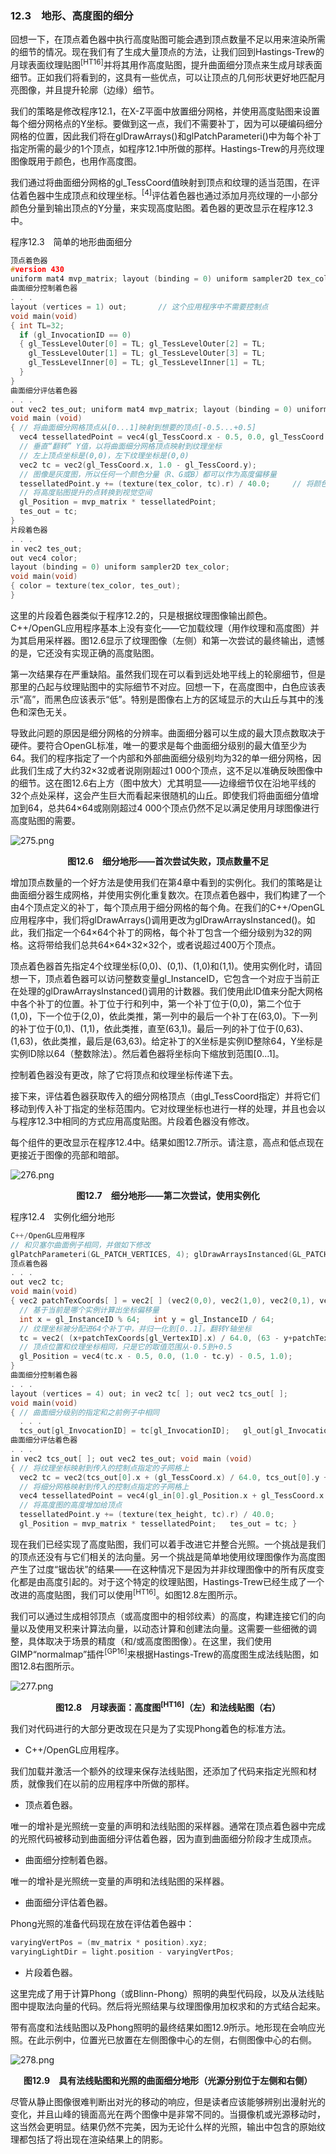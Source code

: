 ### 12.3　地形、高度图的细分

回想一下，在顶点着色器中执行高度贴图可能会遇到顶点数量不足以用来渲染所需的细节的情况。现在我们有了生成大量顶点的方法，让我们回到Hastings-Trew的月球表面纹理贴图<sup class="my_markdown">[HT16]</sup>并将其用作高度贴图，提升曲面细分顶点来生成月球表面细节。正如我们将看到的，这具有一些优点，可以让顶点的几何形状更好地匹配月亮图像，并且提升轮廓（边缘）细节。

我们的策略是修改程序12.1，在X-Z平面中放置细分网格，并使用高度贴图来设置每个细分网格点的Y坐标。要做到这一点，我们不需要补丁，因为可以硬编码细分网格的位置，因此我们将在glDrawArrays()和glPatchParameteri()中为每个补丁指定所需的最少的1个顶点，如程序12.1中所做的那样。Hastings-Trew的月亮纹理图像既用于颜色，也用作高度图。

我们通过将曲面细分网格的gl_TessCoord值映射到顶点和纹理的适当范围，在评估着色器中生成顶点和纹理坐标。<sup class="my_markdown">[4]</sup>评估着色器也通过添加月亮纹理的一小部分颜色分量到输出顶点的Y分量，来实现高度贴图。着色器的更改显示在程序12.3中。

程序12.3　简单的地形曲面细分

```c
顶点着色器
#version 430
uniform mat4 mvp_matrix; layout (binding = 0) uniform sampler2D tex_color; void main(void) { }
曲面细分控制着色器
. . .
layout (vertices = 1) out;       // 这个应用程序中不需要控制点
void main(void)
{ int TL=32;
  if (gl_InvocationID == 0)
  { gl_TessLevelOuter[0] = TL; gl_TessLevelOuter[2] = TL;
    gl_TessLevelOuter[1] = TL; gl_TessLevelOuter[3] = TL;
    gl_TessLevelInner[0] = TL; gl_TessLevelInner[1] = TL;
  }
}
曲面细分评估着色器
. . .
out vec2 tes_out; uniform mat4 mvp_matrix; layout (binding = 0) uniform sampler2D tex_color;
void main (void)
{ // 将曲面细分网格顶点从[0...1]映射到想要的顶点[-0.5...+0.5]
  vec4 tessellatedPoint = vec4(gl_TessCoord.x - 0.5, 0.0, gl_TessCoord.y - 0.5, 1.0);
  // 垂直“翻转” Y值，以将曲面细分网格顶点映射到纹理坐标
  // 左上顶点坐标是(0,0)，左下纹理坐标是(0,0)
  vec2 tc = vec2(gl_TessCoord.x, 1.0 - gl_TessCoord.y);
  // 图像是灰度图，所以任何一个颜色分量（R、G或B）都可以作为高度偏移量
  tessellatedPoint.y += (texture(tex_color, tc).r) / 40.0;     // 将颜色值等比例缩小应用于Y值
  // 将高度贴图提升的点转换到视觉空间
  gl_Position = mvp_matrix * tessellatedPoint;
  tes_out = tc;
}
片段着色器
. . .
in vec2 tes_out;
out vec4 color;
layout (binding = 0) uniform sampler2D tex_color;
void main(void)
{ color = texture(tex_color, tes_out);
}

```

这里的片段着色器类似于程序12.2的，只是根据纹理图像输出颜色。C++/OpenGL应用程序基本上没有变化——它加载纹理（用作纹理和高度图）并为其启用采样器。图12.6显示了纹理图像（左侧）和第一次尝试的最终输出，遗憾的是，它还没有实现正确的高度贴图。

第一次结果存在严重缺陷。虽然我们现在可以看到远处地平线上的轮廓细节，但是那里的凸起与纹理贴图中的实际细节不对应。回想一下，在高度图中，白色应该表示“高”，而黑色应该表示“低”。特别是图像右上方的区域显示的大山丘与其中的浅色和深色无关。

导致此问题的原因是细分网格的分辨率。曲面细分器可以生成的最大顶点数取决于硬件。要符合OpenGL标准，唯一的要求是每个曲面细分级别的最大值至少为64。我们的程序指定了一个内部和外部曲面细分级别均为32的单一细分网格，因此我们生成了大约32×32或者说刚刚超过1 000个顶点，这不足以准确反映图像中的细节。这在图12.6右上方（图中放大）尤其明显——边缘细节仅在沿地平线的32个点处采样，这会产生巨大而看起来很随机的山丘。即使我们将曲面细分值增加到64，总共64×64或刚刚超过4 000个顶点仍然不足以满足使用月球图像进行高度贴图的需要。

![275.png](../images/275.png)
<center class="my_markdown"><b class="my_markdown">图12.6　细分地形——首次尝试失败，顶点数量不足</b></center>

增加顶点数量的一个好方法是使用我们在第4章中看到的实例化。我们的策略是让曲面细分器生成网格，并使用实例化重复数次。在顶点着色器中，我们构建了一个由4个顶点定义的补丁，每个顶点用于细分网格的每个角。在我们的C++/OpenGL应用程序中，我们将glDrawArrays()调用更改为glDrawArraysInstanced()。如此，我们指定一个64×64个补丁的网格，每个补丁包含一个细分级别为32的网格。这将带给我们总共64×64×32×32个，或者说超过400万个顶点。

顶点着色器首先指定4个纹理坐标(0,0)、(0,1)、(1,0)和(1,1)。使用实例化时，请回想一下，顶点着色器可以访问整数变量gl_InstanceID，它包含一个对应于当前正在处理的glDrawArraysInstanced()调用的计数器。我们使用此ID值来分配大网格中各个补丁的位置。补丁位于行和列中，第一个补丁位于(0,0)，第二个位于(1,0)，下一个位于(2,0)，依此类推，第一列中的最后一个补丁在(63,0)。下一列的补丁位于(0,1)、(1,1)，依此类推，直至(63,1)。最后一列的补丁位于(0,63)、(1,63)，依此类推，最后是(63,63)。给定补丁的X坐标是实例ID整除64，Y坐标是实例ID除以64（整数除法）。然后着色器将坐标向下缩放到范围[0...1]。

控制着色器没有更改，除了它将顶点和纹理坐标传递下去。

接下来，评估着色器获取传入的细分网格顶点（由gl_TessCoord指定）并将它们移动到传入补丁指定的坐标范围内。它对纹理坐标也进行一样的处理，并且也会以与程序12.3中相同的方式应用高度贴图。片段着色器没有修改。

每个组件的更改显示在程序12.4中。结果如图12.7所示。请注意，高点和低点现在更接近于图像的亮部和暗部。

![276.png](../images/276.png)
<center class="my_markdown"><b class="my_markdown">图12.7　细分地形——第二次尝试，使用实例化</b></center>

程序12.4　实例化细分地形

```c
C++/OpenGL应用程序
// 和贝塞尔曲面例子相同，并做如下修改
glPatchParameteri(GL_PATCH_VERTICES, 4); glDrawArraysInstanced(GL_PATCHES, 0, 4, 64*64);
顶点着色器
. . .
out vec2 tc;
void main(void)
{ vec2 patchTexCoords[ ] = vec2[ ] (vec2(0,0), vec2(1,0), vec2(0,1), vec2(1,1));
  // 基于当前是哪个实例计算出坐标偏移量
  int x = gl_InstanceID % 64;   int y = gl_InstanceID / 64;
  // 纹理坐标被分配进64个补丁中，并归一化到[0..1]。翻转Y轴坐标
  tc = vec2( (x+patchTexCoords[gl_VertexID].x) / 64.0, (63 - y+patchTexCoords[gl_VertexID].y) / 64.0);
  // 顶点位置和纹理坐标相同，只是它的取值范围从-0.5到+0.5
  gl_Position = vec4(tc.x - 0.5, 0.0, (1.0 - tc.y) - 0.5, 1.0);         // 并且将Y轴坐标翻转回来
}
曲面细分控制着色器
. . .
layout (vertices = 4) out; in vec2 tc[ ]; out vec2 tcs_out[ ];
void main(void)
{ // 曲面细分级别的指定和之前例子中相同
  . . .
  tcs_out[gl_InvocationID] = tc[gl_InvocationID];   gl_out[gl_InvocationID].gl_Position = gl_in[gl_InvocationID].gl_Position; }
曲面细分评估着色器
. . .
in vec2 tcs_out[ ]; out vec2 tes_out; void main (void)
{ // 将纹理坐标映射到传入的控制点指定的子网格上
  vec2 tc = vec2(tcs_out[0].x + (gl_TessCoord.x) / 64.0, tcs_out[0].y + (1.0 - gl_TessCoord.y) / 64.0);
  // 将细分网格映射到传入的控制点指定的子网格上
  vec4 tessellatedPoint = vec4(gl_in[0].gl_Position.x + gl_TessCoord.x / 64.0, 0.0,                                gl_in[0].gl_Position.z + gl_TessCoord.y / 64.0, 1.0);
  // 将高度图的高度增加给顶点
  tessellatedPoint.y += (texture(tex_height, tc).r) / 40.0;
  gl_Position = mvp_matrix * tessellatedPoint;   tes_out = tc; }

```

现在我们已经实现了高度贴图，我们可以着手改进它并整合光照。一个挑战是我们的顶点还没有与它们相关的法向量。另一个挑战是简单地使用纹理图像作为高度图产生了过度“锯齿状”的结果——在这种情况下是因为并非纹理图像中的所有灰度变化都是由高度引起的。对于这个特定的纹理贴图，Hastings-Trew已经生成了一个改进的高度贴图，我们可以使用<sup class="my_markdown">[HT16]</sup>。如图12.8左图所示。

我们可以通过生成相邻顶点（或高度图中的相邻纹素）的高度，构建连接它们的向量以及使用叉积来计算法向量，以动态计算和创建法向量。这需要一些细微的调整，具体取决于场景的精度（和/或高度图图像）。在这里，我们使用GIMP“normalmap”插件<sup class="my_markdown">[GP16]</sup>来根据Hastings-Trew的高度图生成法线贴图，如图12.8右图所示。

![277.png](../images/277.png)
<center class="my_markdown"><b class="my_markdown">图12.8　月球表面：高度图<sup class="my_markdown">[HT16]</sup>（左）和法线贴图（右）</b></center>

我们对代码进行的大部分更改现在只是为了实现Phong着色的标准方法。

+ C++/OpenGL应用程序。

我们加载并激活一个额外的纹理来保存法线贴图，还添加了代码来指定光照和材质，就像我们在以前的应用程序中所做的那样。

+ 顶点着色器。

唯一的增补是光照统一变量的声明和法线贴图的采样器。通常在顶点着色器中完成的光照代码被移动到曲面细分评估着色器，因为直到曲面细分阶段才生成顶点。

+ 曲面细分控制着色器。

唯一的增补是光照统一变量的声明和法线贴图的采样器。

+ 曲面细分评估着色器。

Phong光照的准备代码现在放在评估着色器中：

```c
varyingVertPos = (mv_matrix * position).xyz;
varyingLightDir = light.position - varyingVertPos;
```

+ 片段着色器。

这里完成了用于计算Phong（或Blinn-Phong）照明的典型代码段，以及从法线贴图中提取法向量的代码。然后将光照结果与纹理图像用加权求和的方式结合起来。

带有高度和法线贴图以及Phong照明的最终结果如图12.9所示。地形现在会响应光照。在此示例中，位置光已放置在左侧图像中心的左侧，右侧图像中心的右侧。

![278.png](../images/278.png)
<center class="my_markdown"><b class="my_markdown">图12.9　具有法线贴图和光照的曲面细分地形（光源分别位于左侧和右侧）</b></center>

尽管从静止图像很难判断出对光的移动的响应，但是读者应该能够辨别出漫射光的变化，并且山峰的镜面高光在两个图像中是非常不同的。当摄像机或光源移动时，这当然会更明显。结果仍然不完美，因为无论什么样的光照，输出中包含的原始纹理都包括了将出现在渲染结果上的阴影。

